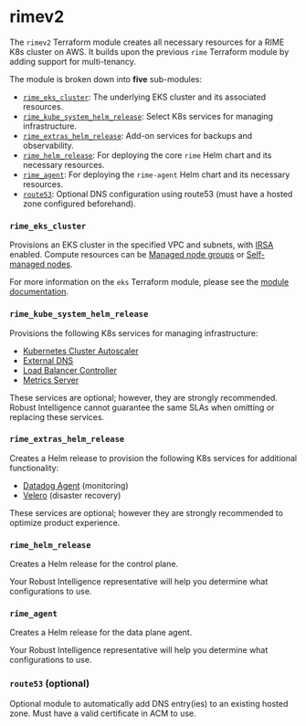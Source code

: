 # rimev2
The `rimev2` Terraform module creates all necessary resources for a RIME K8s
cluster on AWS. It builds upon the previous `rime` Terraform module by adding
support for multi-tenancy.

The module is broken down into **five** sub-modules:
- [`rime_eks_cluster`](#rime-eks-cluster): The underlying EKS cluster and its
  associated resources.
- [`rime_kube_system_helm_release`](#rime-kube-system-helm-release):
  Select K8s services for managing infrastructure.
- [`rime_extras_helm_release`](#rime-extras-helm-release): Add-on services for
  backups and observability.
- [`rime_helm_release`](#rime-helm-release): For deploying the core `rime`
  Helm chart and its necessary resources.
- [`rime_agent`](#rime-agent): For deploying the `rime-agent` Helm chart and
  its necessary resources.
- [`route53`](#route53): Optional DNS configuration using route53 (must have
  a hosted zone configured beforehand).

### `rime_eks_cluster`
Provisions an EKS cluster in the specified VPC and subnets, with
[IRSA](https://docs.aws.amazon.com/eks/latest/userguide/iam-roles-for-service-accounts.html)
enabled. Compute resources can be [Managed node groups](https://docs.aws.amazon.com/eks/latest/userguide/managed-node-groups.html) or [Self-managed nodes](https://docs.aws.amazon.com/eks/latest/userguide/worker.html).

For more information on the `eks` Terraform module, please see the [module
 documentation](https://registry.terraform.io/modules/terraform-aws-modules/eks/aws/17.24.0).

### `rime_kube_system_helm_release`
Provisions the following K8s services for managing infrastructure:
- [Kubernetes Cluster Autoscaler](https://docs.aws.amazon.com/eks/latest/userguide/autoscaling.html)
- [External DNS](https://github.com/kubernetes-sigs/external-dns)
- [Load Balancer Controller](https://docs.aws.amazon.com/eks/latest/userguide/aws-load-balancer-controller.html)
- [Metrics Server](https://docs.aws.amazon.com/eks/latest/userguide/metrics-server.html)

These services are optional; however, they are strongly recommended. Robust
Intelligence cannot guarantee the same SLAs when omitting or replacing these
services.

### `rime_extras_helm_release`
Creates a Helm release to provision the following K8s services for additional
functionality:
- [Datadog Agent](https://docs.datadoghq.com/agent/) (monitoring)
- [Velero](https://velero.io/) (disaster recovery)

These services are optional; however they are strongly recommended to
optimize product experience.

### `rime_helm_release`
Creates a Helm release for the control plane.

Your Robust Intelligence representative will help you determine what
configurations to use.

### `rime_agent`
Creates a Helm release for the data plane agent.

Your Robust Intelligence representative will help you determine what
configurations to use.

### `route53` (optional)
Optional module to automatically add DNS entry(ies) to an existing hosted zone.
Must have a valid certificate in ACM to use.
